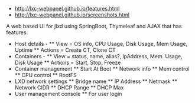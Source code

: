 * http://lxc-webpanel.github.io/features.html
* http://lxc-webpanel.github.io/screenshots.html

A web based UI for jlxd using SpringBoot, Thymeleaf and AJAX that has features:
* Host details - 
** View = OS info, CPU Usage, Disk Usage, Mem Usage, Uptime
** Actions = Create CT, Clone CT
* Containers - 
** View = status, name, alias?, ipAddress, Mem. Usage, Disk Usage
** Actions = Start, Stop, Freeze
* Container management
** Start At Boot
** Network info
** Mem control
** CPU control
** RootFS
* LXD network settings
** Bridge name
** IP Address
** Netmask
** Network CIDR
** DHCP Range
** DHCP Max
* User management console
** For user login